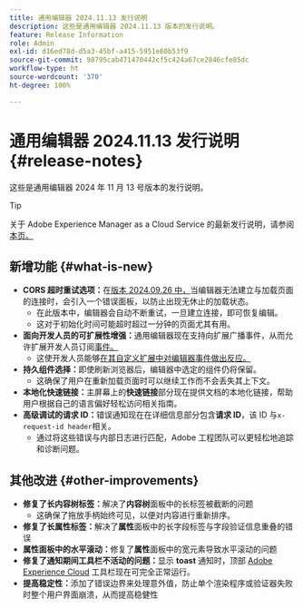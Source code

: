 ```yaml
---
title: 通用编辑器 2024.11.13 发行说明
description: 这些是通用编辑器 2024.11.13 版本的发行说明。
feature: Release Information
role: Admin
exl-id: d16ed78d-d5a3-45bf-a415-5951e60b53f9
source-git-commit: 98795cab471470442cf5c424a67ce2846cfe85dc
workflow-type: ht
source-wordcount: '370'
ht-degree: 100%

---
```



# 通用编辑器 2024.11.13 发行说明 {#release-notes}

这些是通用编辑器 2024 年 11 月 13 号版本的发行说明。

>[!TIP]
>
>关于 Adob&#x200B;&#x200B;e Experience Manager as a Cloud Service 的最新发行说明，请参阅[本页。](/help/release-notes/release-notes-cloud/release-notes-current.md)

## 新增功能 {#what-is-new}

* **CORS 超时重试选项：**&#x200B;在[版本 2024.09.26 中，](/help/release-notes/universal-editor/2024/2024-09-26.md)当编辑器无法建立与加载页面的连接时，会引入一个错误面板，以防止出现无休止的加载状态。
   * 在此版本中，编辑器会自动不断重试，一旦建立连接，即可恢复编辑。
   * 这对于初始化时间可能超时超过一分钟的页面尤其有用。
* **面向开发人员的可扩展性增强：**&#x200B;通用编辑器现在支持向扩展广播事件，从而允许扩展开发人员订阅[事件。](/help/implementing/universal-editor/events.md)
   * 这使开发人员能够[在其自定义扩展中对编辑器事件做出反应。](/help/implementing/universal-editor/customizing.md#extending)
* **持久组件选择：**&#x200B;即使刷新浏览器后，编辑器中选定的组件仍将保留。
   * 这确保了用户在重新加载页面时可以继续工作而不会丢失其上下文。
* **本地化快速链接：**&#x200B;主屏幕上的&#x200B;**快速链接**&#x200B;部分现在提供文档的本地化链接，帮助用户根据自己的语言偏好轻松访问相关指南。
* **高级调试的请求 ID：**&#x200B;错误通知现在在详细信息部分包含&#x200B;**请求 ID**，该 ID 与`x-request-id header`相关。
   * 通过将这些错误与内部日志进行匹配，Adobe 工程团队可以更轻松地追踪和诊断问题。

## 其他改进 {#other-improvements}

* **修复了长内容树标签：**&#x200B;解决了&#x200B;**内容树**&#x200B;面板中的长标签被截断的问题
   * 这确保了拖放手柄始终可见，以便对内容进行重新排序。
* **修复了长属性标签：**&#x200B;解决了&#x200B;**属性**&#x200B;面板中的长字段标签与字段验证信息重叠的错误
* **属性面板中的水平滚动：**&#x200B;修复了&#x200B;**属性**&#x200B;面板中的宽元素导致水平滚动的问题
* **修复了通知期间工具栏不活动的问题：**&#x200B;显示 **toast** 通知时，顶部 [Adobe Experience Cloud](https://spectrum.adobe.com/page/toast/) 工具栏现在可完全正常运行。
* **提高稳定性：**&#x200B;添加了错误边界来处理意外值，防止单个渲染程序或验证器失败时整个用户界面崩溃，从而提高稳健性
